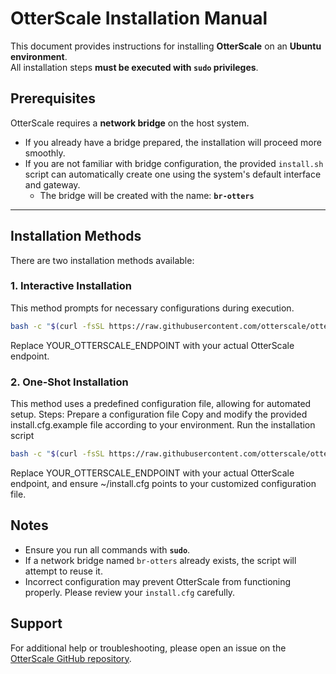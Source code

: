 # OtterScale Installation Manual

This document provides instructions for installing **OtterScale** on an **Ubuntu environment**.  
All installation steps **must be executed with `sudo` privileges**.

## Prerequisites

OtterScale requires a **network bridge** on the host system.  

- If you already have a bridge prepared, the installation will proceed more smoothly.  
- If you are not familiar with bridge configuration, the provided `install.sh` script can automatically create one using the system's default interface and gateway.  
  - The bridge will be created with the name: **`br-otters`**

---

## Installation Methods

There are two installation methods available:

### 1. Interactive Installation

This method prompts for necessary configurations during execution.

```bash
bash -c "$(curl -fsSL https://raw.githubusercontent.com/otterscale/otterscale/refs/heads/441-update-install-script-execute-command/scripts/install.sh)" -- url=YOUR_OTTERSCALE_ENDPOINT
```
Replace YOUR_OTTERSCALE_ENDPOINT with your actual OtterScale endpoint.

### 2. One-Shot Installation
This method uses a predefined configuration file, allowing for automated setup.
Steps:
Prepare a configuration file
Copy and modify the provided install.cfg.example file according to your environment.
Run the installation script

```bash
bash -c "$(curl -fsSL https://raw.githubusercontent.com/otterscale/otterscale/refs/heads/441-update-install-script-execute-command/scripts/install.sh)" -- url=YOUR_OTTERSCALE_ENDPOINT config=~/install.cfg
```
Replace YOUR_OTTERSCALE_ENDPOINT with your actual OtterScale endpoint, and ensure ~/install.cfg points to your customized configuration file.

## Notes

- Ensure you run all commands with **`sudo`**.  
- If a network bridge named `br-otters` already exists, the script will attempt to reuse it.  
- Incorrect configuration may prevent OtterScale from functioning properly. Please review your `install.cfg` carefully.

## Support

For additional help or troubleshooting, please open an issue on the [OtterScale GitHub repository](https://github.com/otterscale/otterscale).
